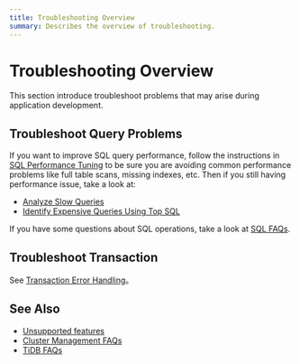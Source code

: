 ```yaml
---
title: Troubleshooting Overview
summary: Describes the overview of troubleshooting.
---
```


# Troubleshooting Overview

This section introduce troubleshoot problems that may arise during application development.

## Troubleshoot Query Problems

If you want to improve SQL query performance, follow the instructions in [SQL Performance Tuning](optimize-sql-overview.md) to be sure you are avoiding common performance problems like full table scans, missing indexes, etc. Then if you still having performance issue, take a look at:

- [Analyze Slow Queries](https://docs.pingcap.com/tidb/stable/analyze-slow-queries)
- [Identify Expensive Queries Using Top SQL](https://docs.pingcap.com/tidb/stable/top-sql)

If you have some questions about SQL operations, take a look at [SQL FAQs](https://docs.pingcap.com/tidb/stable/sql-faq).

## Troubleshoot Transaction

See [Transaction Error Handling](transaction-troubleshoot.md)。

## See Also

- [Unsupported features](https://docs.pingcap.com/tidb/stable/mysql-compatibility#unsupported-features)
- [Cluster Management FAQs](https://docs.pingcap.com/tidb/stable/manage-cluster-faq)
- [TiDB FAQs](https://docs.pingcap.com/tidb/stable/tidb-faq)